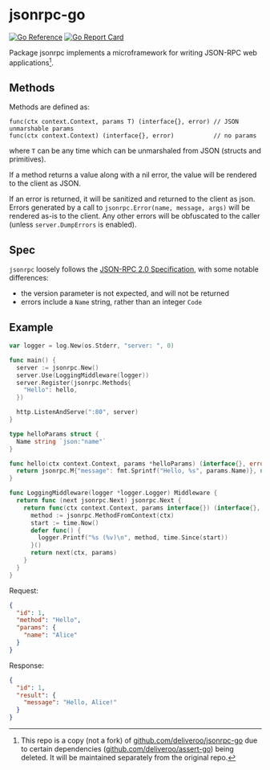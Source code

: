 # jsonrpc-go

[![Go Reference](https://pkg.go.dev/badge/github.com/mbranch/jsonrpc-go.svg)](https://pkg.go.dev/github.com/mbranch/jsonrpc-go)
[![Go Report Card](https://goreportcard.com/badge/github.com/mbranch/jsonrpc-go)](https://goreportcard.com/report/github.com/mbranch/jsonrpc-go)

Package jsonrpc implements a microframework for writing JSON-RPC web
applications[^1].

## Methods

Methods are defined as:

```
func(ctx context.Context, params T) (interface{}, error) // JSON unmarshable params
func(ctx context.Context) (interface{}, error)           // no params
```

where `T` can be any time which can be unmarshaled from JSON (structs and
primitives).

If a method returns a value along with a nil error, the value will be rendered
to the client as JSON.

If an error is returned, it will be sanitized and returned to the client as
json. Errors generated by a call to `jsonrpc.Error(name, message, args)` will be
rendered as-is to the client. Any other errors will be obfuscated to the caller
(unless `server.DumpErrors` is enabled).

## Spec

`jsonrpc` loosely follows the [JSON-RPC 2.0
Specification](https://www.jsonrpc.org/specification), with some notable
differences:

- the version parameter is not expected, and will not be returned
- errors include a `Name` string, rather than an integer `Code`

## Example

```go
var logger = log.New(os.Stderr, "server: ", 0)

func main() {
  server := jsonrpc.New()
  server.Use(LoggingMiddleware(logger))
  server.Register(jsonrpc.Methods{
    "Hello": hello,
  })

  http.ListenAndServe(":80", server)
}

type helloParams struct {
  Name string `json:"name"`
}

func hello(ctx context.Context, params *helloParams) (interface{}, error) {
  return jsonrpc.M{"message": fmt.Sprintf("Hello, %s", params.Name)}, nil
}

func LoggingMiddleware(logger *logger.Logger) Middleware {
  return func (next jsonrpc.Next) jsonrpc.Next {
    return func(ctx context.Context, params interface{}) (interface{}, error) {
      method := jsonrpc.MethodFromContext(ctx)
      start := time.Now()
      defer func() {
        logger.Printf("%s (%v)\n", method, time.Since(start))
      }()
      return next(ctx, params)
    }
  }
}
```

Request:

```json
{
  "id": 1,
  "method": "Hello",
  "params": {
    "name": "Alice"
  }
}
```

Response:

```json
{
  "id": 1,
  "result": {
    "message": "Hello, Alice!"
  }
}
```

[^1]:
    This repo is a copy (not a fork) of
    [github.com/deliveroo/jsonrpc-go](https://github.com/deliveroo/jsonrpc-go)
    due to certain dependencies
    ([github.com/deliveroo/assert-go](https://github.com/deliveroo/assert-go))
    being deleted. It will be maintained separately from the original repo.
